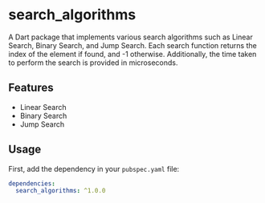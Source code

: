 # search_algorithms

A Dart package that implements various search algorithms such as Linear Search, Binary Search, and Jump Search. Each search function returns the index of the element if found, and -1 otherwise. Additionally, the time taken to perform the search is provided in microseconds.

## Features

- Linear Search
- Binary Search
- Jump Search

## Usage

First, add the dependency in your `pubspec.yaml` file:

```yaml
dependencies:
  search_algorithms: ^1.0.0